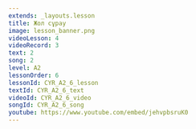 ```yaml
---
extends: _layouts.lesson
title: Жол сұрау
image: lesson_banner.png
videoLesson: 4
videoRecord: 3
text: 2
song: 2
level: A2
lessonOrder: 6
lessonId: CYR_A2_6_lesson
textId: CYR_A2_6_text
videoId: CYR_A2_6_video
songId: CYR_A2_6_song
youtube: https://www.youtube.com/embed/jehvpbsruK0
---
```

